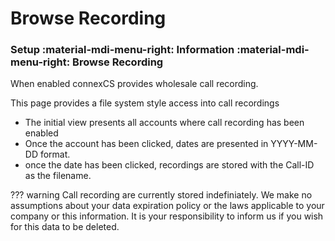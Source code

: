 # Browse Recording
### Setup :material-mdi-menu-right: Information :material-mdi-menu-right: Browse Recording

When enabled connexCS provides wholesale call recording.

This page provides a file system style access into call recordings

* The initial view presents all accounts where call recording has been enabled
* Once the account has been clicked, dates are presented in YYYY-MM-DD format.
* once the date has been clicked, recordings are stored with the Call-ID as the filename.

??? warning
	Call recording are currently stored indefiniately. We make no assumptions about your data expiration policy or the laws applicable
	to your company or this information. It is your responsibility to inform us if you wish for this data to be deleted.